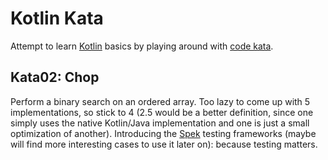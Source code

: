 # Kotlin Kata
Attempt to learn [Kotlin](http://kotlinlang.org/) basics by playing around with [code kata](http://codekata.com/kata/codekata-intro/).
 
## Kata02: Chop
Perform a binary search on an ordered array. Too lazy to come up with 5 implementations, so stick to 4 (2.5 would be a better definition, since one simply uses the native Kotlin/Java implementation and one is just a small optimization of another).
Introducing the [Spek](https://jetbrains.github.io/spek/index.html) testing frameworks (maybe will find more interesting cases to use it later on): because testing matters.
